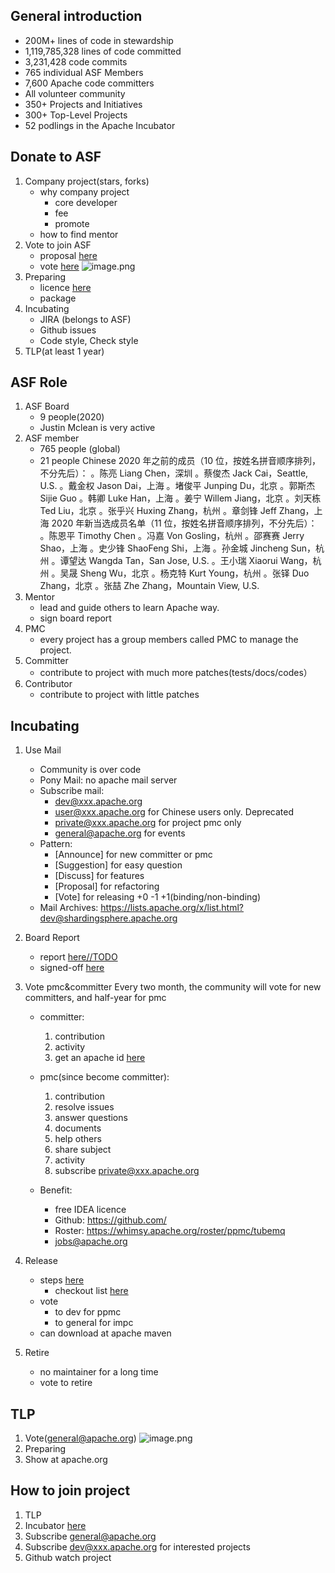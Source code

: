## General introduction
  - 200M+ lines of code in stewardship
  - 1,119,785,328 lines of code committed
  - 3,231,428 code commits
  - 765 individual ASF Members
  - 7,600 Apache code committers
  - All volunteer community
  - 350+ Projects and Initiatives
  - 300+ Top-Level Projects
  - 52 podlings in the Apache Incubator

## Donate to ASF
  1. Company project(stars, forks) 
     - why company project
       - core developer
       - fee
       - promote
     - how to find mentor
  2. Vote to join ASF
     - proposal [here](https://cwiki.apache.org/confluence/display/INCUBATOR/TubeMQ+Proposal)
     - vote [here](https://mail-archives.apache.org/mod_mbox/incubator-general/)
       ![image.png](/attach/5ecbb1503acdd.png)
  3. Preparing
     - licence [here](https://mp.weixin.qq.com/s/-JfuVWZRerI4uuYxlkKCAw)
     - package
  4. Incubating
     - JIRA (belongs to ASF)
     - Github issues
     - Code style, Check style 
  5. TLP(at least 1 year)


## ASF Role
  1. ASF Board
     - 9 people(2020)
     - Justin Mclean is very active
  2. ASF member
     - 765 people (global)
     - 21 people Chinese
       2020 年之前的成员（10 位，按姓名拼音顺序排列，不分先后）：
        。陈亮 Liang Chen，深圳
        。蔡俊杰 Jack Cai，Seattle, U.S.
        。戴金权 Jason Dai，上海
        。堵俊平 Junping Du，北京
        。郭斯杰 Sijie Guo
        。韩卿 Luke Han，上海
        。姜宁 Willem Jiang，北京
        。刘天栋 Ted Liu，北京
        。张乎兴 Huxing Zhang，杭州
        。章剑锋 Jeff Zhang，上海
       2020 年新当选成员名单（11 位，按姓名拼音顺序排列，不分先后）：
        。陈恩平 Timothy Chen
        。冯嘉 Von Gosling，杭州
        。邵赛赛 Jerry Shao，上海
        。史少锋 ShaoFeng Shi，上海
        。孙金城 Jincheng Sun，杭州
        。谭望达 Wangda Tan，San Jose, U.S.
        。王小瑞 Xiaorui Wang，杭州
        。吴晟 Sheng Wu，北京
        。杨克特 Kurt Young，杭州
        。张铎 Duo Zhang，北京
        。张喆 Zhe Zhang，Mountain View, U.S.
  3. Mentor
     - lead and guide others to learn Apache way.
     - sign board report
  4. PMC
     - every project has a group members called PMC to manage the project.
  5. Committer
     - contribute to project with much more patches(tests/docs/codes）
  6. Contributor
     - contribute to project with little patches
     
## Incubating
  1. Use Mail 
     - Community is over code
     - Pony Mail: no apache mail server
     - Subscribe mail: 
       - dev@xxx.apache.org
       - user@xxx.apache.org for Chinese users only. Deprecated
       - private@xxx.apache.org  for project pmc only
       - general@apache.org for events
     - Pattern: 
       - [Announce] for new committer or pmc
       - [Suggestion] for easy question
       - [Discuss] for features
       - [Proposal] for refactoring
       - [Vote] for releasing +0 -1  +1(binding/non-binding)
     - Mail Archives: https://lists.apache.org/x/list.html?dev@shardingsphere.apache.org

2. Board Report
    - report [here//TODO](//TODO)
    - signed-off [here](https://cwiki.apache.org/confluence/display/INCUBATOR/May2020)
3. Vote pmc&committer
    Every two month, the community will vote for new committers, and half-year for pmc
    - committer:
      1. contribution
      2. activity
      3. get an apache id [here](https://github.com/Technoboy-/dolphin-scheduler-extension/blob/master/icla-for-new-committer.md)
    
    - pmc(since become committer):
      1. contribution
      2. resolve issues
      3. answer questions
      4. documents
      5. help others
      6. share subject
      7. activity
      8. subscribe private@xxx.apache.org
    - Benefit:  
      - free IDEA licence 
      - Github:  https://github.com/
      - Roster: https://whimsy.apache.org/roster/ppmc/tubemq
      - jobs@apache.org
4. Release
   - steps [here](https://dolphinscheduler.apache.org/zh-cn/docs/development/release.html)  
     - checkout list [here](https://cwiki.apache.org/confluence/display/INCUBATOR/Incubator+Release+Checklist)
   - vote
     - to dev for ppmc
     - to general for impc
   - can download at apache maven 
5. Retire
   - no maintainer for a long time
   - vote to retire

## TLP
 1. Vote(general@apache.org)
    ![image.png](/attach/5ecbb435ce84e.png)
 2. Preparing
 3. Show at apache.org
 
## How to join project
 1. TLP
 2. Incubator [here](https://incubator.apache.org/projects/)
 2. Subscribe general@apache.org
 3. Subscribe dev@xxx.apache.org for interested projects
 4. Github watch project

